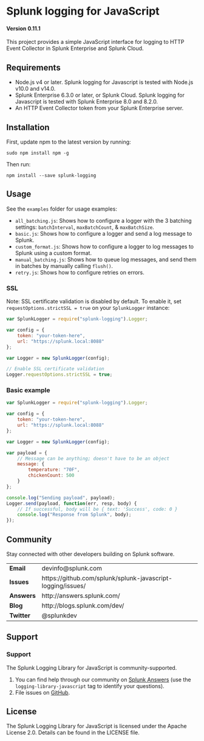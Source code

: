 # Splunk logging for JavaScript

#### Version 0.11.1

This project provides a simple JavaScript interface for logging to HTTP Event Collector in Splunk Enterprise and Splunk Cloud.

## Requirements

* Node.js v4 or later. Splunk logging for Javascript is tested with Node.js v10.0 and v14.0.
* Splunk Enterprise 6.3.0 or later, or Splunk Cloud. Splunk logging for Javascript is tested with Splunk Enterprise 8.0 and 8.2.0.
* An HTTP Event Collector token from your Splunk Enterprise server.

## Installation

First, update npm to the latest version by running:

    sudo npm install npm -g

Then run: 
 
    npm install --save splunk-logging

## Usage

See the `examples` folder for usage examples:

* `all_batching.js`: Shows how to configure a logger with the 3 batching settings: `batchInterval`, `maxBatchCount`, & `maxBatchSize`.
* `basic.js`: Shows how to configure a logger and send a log message to Splunk.
* `custom_format.js`: Shows how to configure a logger to log messages to Splunk using a custom format.
* `manual_batching.js`: Shows how to queue log messages, and send them in batches by manually calling `flush()`.
* `retry.js`: Shows how to configure retries on errors.

### SSL

Note: SSL certificate validation is disabled by default.
To enable it, set `requestOptions.strictSSL = true` on your `SplunkLogger` instance:

```javascript
var SplunkLogger = require("splunk-logging").Logger;

var config = {
    token: "your-token-here",
    url: "https://splunk.local:8088"
};

var Logger = new SplunkLogger(config);

// Enable SSL certificate validation
Logger.requestOptions.strictSSL = true;
```

### Basic example

```javascript
var SplunkLogger = require("splunk-logging").Logger;

var config = {
    token: "your-token-here",
    url: "https://splunk.local:8088"
};

var Logger = new SplunkLogger(config);

var payload = {
    // Message can be anything; doesn't have to be an object
    message: {
        temperature: "70F",
        chickenCount: 500
    }
};

console.log("Sending payload", payload);
Logger.send(payload, function(err, resp, body) {
    // If successful, body will be { text: 'Success', code: 0 }
    console.log("Response from Splunk", body);
});
```

## Community

Stay connected with other developers building on Splunk software.

<table>

<tr>
<td><b>Email</b></td>
<td>devinfo@splunk.com</td>
</tr>

<tr>
<td><b>Issues</b>
<td><span>https://github.com/splunk/splunk-javascript-logging/issues/</span></td>
</tr>

<tr>
<td><b>Answers</b>
<td><span>http://answers.splunk.com/</span></td>
</tr>

<tr>
<td><b>Blog</b>
<td><span>http://blogs.splunk.com/dev/</span></td>
</tr>

<tr>
<td><b>Twitter</b>
<td>@splunkdev</td>
</tr>

</table>

## Support

### Support

The Splunk Logging Library for JavaScript is community-supported.

1. You can find help through our community on [Splunk Answers](https://community.splunk.com/t5/tag/logging-library-javascript/tg-p) (use the `logging-library-javascript` tag to identify your questions).
2. File issues on [GitHub](https://github.com/splunk/splunk-javascript-logging/issues).

## License

The Splunk Logging Library for JavaScript is licensed under the Apache
License 2.0. Details can be found in the LICENSE file.

[contact]:                  https://www.splunk.com/en_us/support-and-services.html
